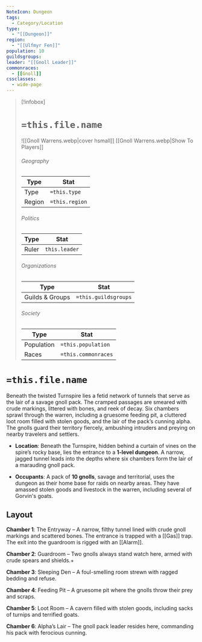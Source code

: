 ```yaml
---
NoteIcon: Dungeon
tags:
  - Category/Location
type:
  - "[[Dungeon]]"
region:
  - "[[Ulfmyr Fen]]"
population: 10
guildsgroups: 
leader: "[[Gnoll Leader]]"
commonraces:
  - [[Gnoll]]
cssclasses:
  - wide-page
---
```



> [!infobox]
> # `=this.file.name`
> ![[Gnoll Warrens.webp|cover hsmall]]
> [[Gnoll Warrens.webp|Show To Players]]
> ###### Geography
> Type |  Stat |
> ---|---|
> Type | `=this.type` |
> Region | `=this.region` |
> ###### Politics
> Type |  Stat |
> ---|---|
> Ruler | `this.leader` |
> ###### Organizations
> Type |  Stat |
> ---|---|
> Guilds & Groups | `=this.guildsgroups` |
> ###### Society
> Type |  Stat |
> ---|---|
> Population | `=this.population` |
> Races | `=this.commonraces` |

# `=this.file.name`
Beneath the twisted Turnspire lies a fetid network of tunnels that serve as the lair of a savage gnoll pack. The cramped passages are smeared with crude markings, littered with bones, and reek of decay. Six chambers sprawl through the warren, including a gruesome feeding pit, a cluttered loot room filled with stolen goods, and the lair of the pack’s cunning alpha. The gnolls guard their territory fiercely, ambushing intruders and preying on nearby travelers and settlers.

- **Location**: Beneath the Turnspire, hidden behind a curtain of vines on the spire’s rocky base, lies the entrance to a **1-level dungeon**. A narrow, jagged tunnel leads into the depths where six chambers form the lair of a marauding gnoll pack.

- **Occupants**: A pack of **10 gnolls**, savage and territorial, uses the dungeon as their home base for raids on nearby areas. They have amassed stolen goods and livestock in the warren, including several of Gorvin's goats.

## **Layout**

 **Chamber 1**: 
 The Entryway – A narrow, filthy tunnel lined with crude gnoll markings and scattered bones.
 The entrance is trapped with a [[Gas]] trap. The exit into the guardroom is rigged with an [[Alarm]].

 **Chamber 2**: 
 Guardroom – Two gnolls always stand watch here, armed with crude spears and shields.+

 **Chamber 3**: 
 Sleeping Den – A foul-smelling room strewn with ragged bedding and refuse.
 
 **Chamber 4**: 
 Feeding Pit – A gruesome pit where the gnolls throw their prey and scraps.
 
 **Chamber 5**: 
 Loot Room – A cavern filled with stolen goods, including sacks of turnips and terrified goats.
 
 **Chamber 6**: 
 Alpha’s Lair – The gnoll pack leader resides here, commanding his pack with ferocious cunning.